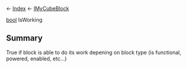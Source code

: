 ← [Index](Api-Index) ← [IMyCubeBlock](VRage.Game.ModAPI.Ingame.IMyCubeBlock)

[bool](System.Boolean) IsWorking

## Summary

True if block is able to do its work depening on block type (is functional, powered, enabled, etc...)


